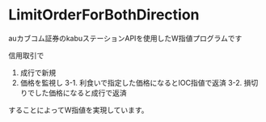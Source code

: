 # LimitOrderForBothDirection
auカブコム証券のkabuステーションAPIを使用したW指値プログラムです

信用取引で
1. 成行で新規
2. 価格を監視し
3-1. 利食いで指定した価格になるとIOC指値で返済
3-2. 損切りでした価格になると成行で返済

することによってW指値を実現しています。
